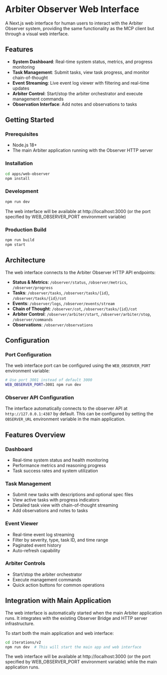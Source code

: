 # Arbiter Observer Web Interface

A Next.js web interface for human users to interact with the Arbiter Observer system, providing the same functionality as the MCP client but through a visual web interface.

## Features

- **System Dashboard**: Real-time system status, metrics, and progress monitoring
- **Task Management**: Submit tasks, view task progress, and monitor chain-of-thought
- **Event Streaming**: Live event log viewer with filtering and real-time updates
- **Arbiter Control**: Start/stop the arbiter orchestrator and execute management commands
- **Observation Interface**: Add notes and observations to tasks

## Getting Started

### Prerequisites

- Node.js 18+
- The main Arbiter application running with the Observer HTTP server

### Installation

```bash
cd apps/web-observer
npm install
```

### Development

```bash
npm run dev
```

The web interface will be available at http://localhost:3000 (or the port specified by WEB_OBSERVER_PORT environment variable)

### Production Build

```bash
npm run build
npm start
```

## Architecture

The web interface connects to the Arbiter Observer HTTP API endpoints:

- **Status & Metrics**: `/observer/status`, `/observer/metrics`, `/observer/progress`
- **Tasks**: `/observer/tasks`, `/observer/tasks/{id}`, `/observer/tasks/{id}/cot`
- **Events**: `/observer/logs`, `/observer/events/stream`
- **Chain of Thought**: `/observer/cot`, `/observer/tasks/{id}/cot`
- **Arbiter Control**: `/observer/arbiter/start`, `/observer/arbiter/stop`, `/observer/commands`
- **Observations**: `/observer/observations`

## Configuration

### Port Configuration

The web interface port can be configured using the `WEB_OBSERVER_PORT` environment variable:

```bash
# Use port 3001 instead of default 3000
WEB_OBSERVER_PORT=3001 npm run dev
```

### Observer API Configuration

The interface automatically connects to the observer API at `http://127.0.0.1:4387` by default. This can be configured by setting the `OBSERVER_URL` environment variable in the main application.

## Features Overview

### Dashboard

- Real-time system status and health monitoring
- Performance metrics and reasoning progress
- Task success rates and system utilization

### Task Management

- Submit new tasks with descriptions and optional spec files
- View active tasks with progress indicators
- Detailed task view with chain-of-thought streaming
- Add observations and notes to tasks

### Event Viewer

- Real-time event log streaming
- Filter by severity, type, task ID, and time range
- Paginated event history
- Auto-refresh capability

### Arbiter Controls

- Start/stop the arbiter orchestrator
- Execute management commands
- Quick action buttons for common operations

## Integration with Main Application

The web interface is automatically started when the main Arbiter application runs. It integrates with the existing Observer Bridge and HTTP server infrastructure.

To start both the main application and web interface:

```bash
cd iterations/v2
npm run dev  # This will start the main app and web interface
```

The web interface will be available at http://localhost:3000 (or the port specified by WEB_OBSERVER_PORT environment variable) while the main application runs.
